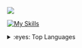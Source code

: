 
<img src="https://quotes-github-readme.vercel.app/api?type=horizontal&theme=dark&quote=程序员，喜欢写代码，喜欢做产品，喜欢分享技术知识，努力成为全栈，独立开发者。&author=古时的云"  />

[![My Skills](https://skillicons.dev/icons?i=javascript,react,vue,html,css,nodejs,figma&theme=light)](https://skillicons.dev)

<details>
<summary>:eyes: Top Languages</summary>
  
显示内容

</details>





